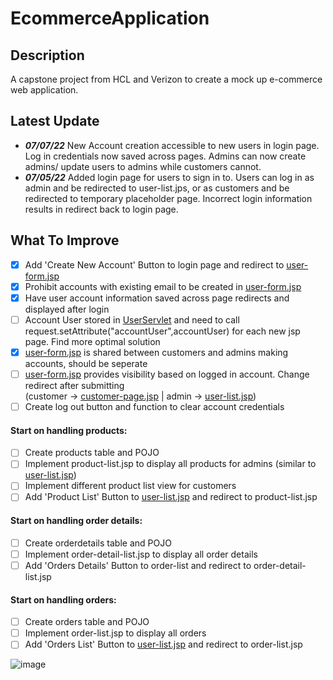 # EcommerceApplication

## Description

A capstone project from HCL and Verizon to create a mock up e-commerce web application. 

## Latest Update

- ***07/07/22*** New Account creation accessible to new users in login page. Log in credentials now saved across pages. Admins can now create admins/ update users to admins while customers cannot. 
- ***07/05/22*** Added login page for users to sign in to. Users can log in as admin and be redirected to user-list.jps, or as customers and be redirected to temporary placeholder page. Incorrect login information results in redirect back to login page.  

## What To Improve

- [x] Add 'Create New Account' Button to login page and redirect to [user-form.jsp](/WebContent/user-form.jsp)
- [x] Prohibit accounts with existing email to be created in [user-form.jsp](/WebContent/user-form.jsp)
- [x] Have user account information saved across page redirects and displayed after login
- [ ] Account User stored in [UserServlet](/src/com/xadmin/usermanagement/web/UserServlet.java) and need to call request.setAttribute("accountUser",accountUser) for each new jsp page. Find more optimal solution  
- [x] [user-form.jsp](/WebContent/user-form.jsp) is shared between customers and admins making accounts, should be seperate
- [ ] [user-form.jsp](/WebContent/user-form.jsp) provides visibility based on logged in account. Change redirect after submitting  
(customer -> [customer-page.jsp](/WebContent/customer-page.jsp) | admin -> [user-list.jsp](/WebContent/user-list.jsp))
- [ ] Create log out button and function to clear account credentials
#### Start on handling products:
- [ ] Create products table and POJO
- [ ] Implement product-list.jsp to display all products for admins (similar to [user-list.jsp](/WebContent/user-list.jsp))
- [ ] Implement different product list view for customers
- [ ] Add 'Product List' Button to [user-list.jsp](/WebContent/user-list.jsp) and redirect to product-list.jsp

#### Start on handling order details:

- [ ] Create orderdetails table and POJO
- [ ] Implement order-detail-list.jsp to display all order details
- [ ] Add 'Orders Details' Button to order-list and redirect to order-detail-list.jsp

#### Start on handling orders:

- [ ] Create orders table and POJO
- [ ] Implement order-list.jsp to display all orders
- [ ] Add 'Orders List' Button to [user-list.jsp](/WebContent/user-list.jsp) and redirect to order-list.jsp

![image](https://user-images.githubusercontent.com/72631106/177692494-c1110d05-a230-441d-88e2-43facbbf8cf3.png)

